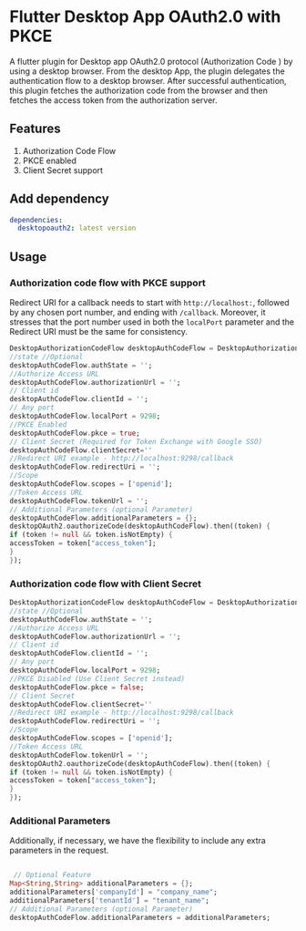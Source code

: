 # Flutter Desktop App OAuth2.0 with PKCE

A flutter plugin for Desktop app OAuth2.0 protocol (Authorization Code ) by using a desktop browser. From the desktop App, the plugin delegates the authentication flow to a desktop browser. After successful authentication, this plugin fetches the authorization code from the browser and then fetches the access token from the authorization server.    


## Features

1. Authorization Code Flow
2. PKCE enabled
3. Client Secret support

## Add dependency

```yaml
dependencies:
  desktopoauth2: latest version  
```

## Usage

### Authorization code flow with PKCE support

 Redirect URI for a callback needs to start with ``http://localhost:``, followed by any chosen port number, and ending with ``/callback``. Moreover, it stresses that the port number used in both the ``localPort`` parameter and the Redirect URI must be the same for consistency.


```dart
DesktopAuthorizationCodeFlow desktopAuthCodeFlow = DesktopAuthorizationCodeFlow();
//state //Optional
desktopAuthCodeFlow.authState = '';
//Authorize Access URL
desktopAuthCodeFlow.authorizationUrl = '';
// Client id
desktopAuthCodeFlow.clientId = '';
// Any port
desktopAuthCodeFlow.localPort = 9298;
//PKCE Enabled
desktopAuthCodeFlow.pkce = true;
// Client Secret (Required for Token Exchange with Google SSO)
desktopAuthCodeFlow.clientSecret=''
//Redirect URI example - http://localhost:9298/callback
desktopAuthCodeFlow.redirectUri = '';
//Scope
desktopAuthCodeFlow.scopes = ['openid'];
//Token Access URL
desktopAuthCodeFlow.tokenUrl = '';
// Additional Parameters (optional Parameter)
desktopAuthCodeFlow.additionalParameters = {};
desktopOAuth2.oauthorizeCode(desktopAuthCodeFlow).then((token) {
if (token != null && token.isNotEmpty) {
accessToken = token["access_token"];
}
});
```


### Authorization code flow with Client Secret


```dart
DesktopAuthorizationCodeFlow desktopAuthCodeFlow = DesktopAuthorizationCodeFlow();
//state //Optional
desktopAuthCodeFlow.authState = '';
//Authorize Access URL
desktopAuthCodeFlow.authorizationUrl = '';
// Client id
desktopAuthCodeFlow.clientId = '';
// Any port
desktopAuthCodeFlow.localPort = 9298;
//PKCE Disabled (Use Client Secret instead)
desktopAuthCodeFlow.pkce = false;
// Client Secret
desktopAuthCodeFlow.clientSecret=''
//Redirect URI example - http://localhost:9298/callback
desktopAuthCodeFlow.redirectUri = '';
//Scope
desktopAuthCodeFlow.scopes = ['openid'];
//Token Access URL
desktopAuthCodeFlow.tokenUrl = '';
desktopOAuth2.oauthorizeCode(desktopAuthCodeFlow).then((token) {
if (token != null && token.isNotEmpty) {
accessToken = token["access_token"];
}
});
```

### Additional Parameters

Additionally, if necessary, we have the flexibility to include any extra parameters in the request.

```dart

 // Optional Feature
Map<String,String> additionalParameters = {};
additionalParameters['companyId'] = "company_name";
additionalParameters['tenantId'] = "tenant_name";
// Additional Parameters (optional Parameter)
desktopAuthCodeFlow.additionalParameters = additionalParameters;

```
